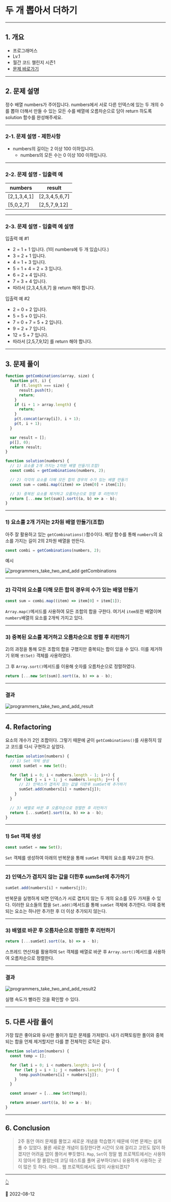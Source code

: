 # 두 개 뽑아서 더하기

---

## 1. 개요

- 프로그래머스
- Lv.1
- 월간 코드 챌린지 시즌1
- [문제 바로가기](https://school.programmers.co.kr/learn/courses/30/lessons/68644)

---

## 2. 문제 설명

정수 배열 numbers가 주어집니다. numbers에서 서로 다른 인덱스에 있는 두 개의 수를 뽑아 더해서 만들 수 있는 모든 수를 배열에 오름차순으로 담아 return 하도록 solution 함수를 완성해주세요.

---

### 2-1. 문제 설명 - 제한사항

- numbers의 길이는 2 이상 100 이하입니다.
  - numbers의 모든 수는 0 이상 100 이하입니다.

---

### 2-2. 문제 설명 - 입출력 예

| numbers     | result        |
| ----------- | ------------- |
| [2,1,3,4,1] | [2,3,4,5,6,7] |
| [5,0,2,7]   | [2,5,7,9,12]  |

---

### 2-3. 문제 설명 - 입출력 예 설명

입출력 예 #1

- 2 = 1 + 1 입니다. (1이 numbers에 두 개 있습니다.)
- 3 = 2 + 1 입니다.
- 4 = 1 + 3 입니다.
- 5 = 1 + 4 = 2 + 3 입니다.
- 6 = 2 + 4 입니다.
- 7 = 3 + 4 입니다.
- 따라서 [2,3,4,5,6,7] 을 return 해야 합니다.

입출력 예 #2

- 2 = 0 + 2 입니다.
- 5 = 5 + 0 입니다.
- 7 = 0 + 7 = 5 + 2 입니다.
- 9 = 2 + 7 입니다.
- 12 = 5 + 7 입니다.
- 따라서 [2,5,7,9,12] 를 return 해야 합니다.

---

## 3. 문제 풀이

```javascript
function getCombinations(array, size) {
  function p(t, i) {
    if (t.length === size) {
      result.push(t);
      return;
    }
    if (i + 1 > array.length) {
      return;
    }
    p(t.concat(array[i]), i + 1);
    p(t, i + 1);
  }

  var result = [];
  p([], 0);
  return result;
}

function solution(numbers) {
  // 1) 요소를 2개 가지는 2차원 배열 만들기(조합)
  const combi = getCombinations(numbers, 2);

  // 2) 각각의 요소를 더해 모든 합의 경우의 수가 있는 배열 만들기
  const sum = combi.map((item) => item[0] + item[1]);

  // 3) 중복된 요소를 제거하고 오름차순으로 정렬 후 리턴하기
  return [...new Set(sum)].sort((a, b) => a - b);
}
```

---

### 1) 요소를 2개 가지는 2차원 배열 만들기(조합)

아주 잘 활용하고 있는 `getCombinations()`함수이다. 해당 함수를 통해 `numbers`의 요소를 가지는 길이 2의 2차원 배열을 만든다.

```javascript
const combi = getCombinations(numbers, 2);
```

예시

![programmers_take_two_and_add getCombinations](/image/CodingTest/programmers_take_two_and_add/programmers_take_two_and_add_getCombinations.png)

---

### 2) 각각의 요소를 더해 모든 합의 경우의 수가 있는 배열 만들기

```javascript
const sum = combi.map((item) => item[0] + item[1]);
```

`Array.map()`메서드를 사용하여 모든 조합의 합을 구한다. 여기서 `item`또한 배열이며 `numbers`배열의 요소를 2개씩 가지고 있다.

---

### 3) 중복된 요소를 제거하고 오름차순으로 정렬 후 리턴하기

2)의 과정을 통해 모든 조합의 합을 구했지만 중복되는 합이 있을 수 있다. 이를 제거하기 위해 `셋(Set)` 객체를 사용하였다.

그 후 `Array.sort()`메서드를 이용해 숫자를 오름차순으로 정렬하였다.

```javascript
return [...new Set(sum)].sort((a, b) => a - b);
```

---

### 결과

![programmers_take_two_and_add_result](/image/CodingTest/programmers_take_two_and_add/programmers_take_two_and_add_result1.png)

---

## 4. Refactoring

요소의 개수가 2인 조합이다. 그렇기 때문에 굳이 `getCombinations()`를 사용하지 않고 코드를 다시 구현하고 싶었다.

```javascript
function solution(numbers) {
  // 1) Set 객체 생성
  const sumSet = new Set();

  for (let i = 0; i < numbers.length - 1; i++) {
    for (let j = i + 1; j < numbers.length; j++) {
      // 2) 인덱스가 겹치지 않는 값을 더한후 sumSet에 추가하기
      sumSet.add(numbers[i] + numbers[j]);
    }
  }

  // 3) 배열로 바꾼 후 오름차순으로 정렬한 후 리턴하기
  return [...sumSet].sort((a, b) => a - b);
}
```

---

### 1) Set 객체 생성

```javascript
const sumSet = new Set();
```

`Set` 객체를 생성하여 아래의 반복문을 통해 `sumSet` 객체의 요소를 채우고자 한다.

---

### 2) 인덱스가 겹치지 않는 값을 더한후 sumSet에 추가하기

```javascript
sumSet.add(numbers[i] + numbers[j]);
```

반복문을 실행하게 되면 인덱스가 서로 겹치지 않는 두 개의 요소를 모두 가져올 수 있다. 이러한 요소들의 합을 `Set.add()`메서드를 통해 `sumSet` 객체에 추가한다. 이때 중복되는 요소는 하나만 추가한 후 더 이상 추가되지 않는다.

---

### 3) 배열로 바꾼 후 오름차순으로 정렬한 후 리턴하기

```javascript
return [...sumSet].sort((a, b) => a - b);
```

스프레드 연산자를 활용하여 `Set` 객체를 배열로 바꾼 후 `Array.sort()`메서드를 사용하여 오름차순으로 정렬한다.

---

### 결과

![programmers_take_two_and_add_result2](/image/CodingTest/programmers_take_two_and_add/programmers_take_two_and_add_result2.png)

실행 속도가 빨라진 것을 확인할 수 있다.

---

## 5. 다른 사람 풀이

가장 많은 좋아요와 유사한 풀이가 많은 문제를 가져왔다. 내가 리팩토링한 풀이와 중복되는 합을 언제 제거할지만 다를 뿐 전체적인 로직은 같다.

```javascript
function solution(numbers) {
  const temp = [];

  for (let i = 0; i < numbers.length; i++) {
    for (let j = i + 1; j < numbers.length; j++) {
      temp.push(numbers[i] + numbers[j]);
    }
  }

  const answer = [...new Set(temp)];

  return answer.sort((a, b) => a - b);
}
```

---

## 6. Conclusion

> 2주 동안 여러 문제를 풀었고 새로운 개념을 학습했기 때문에 이번 문제는 쉽게 풀 수 있었다. 물론 새로운 개념이 등장한다면 시간이 오래 걸리고 고민도 많이 하겠지만 어려움 없이 풀어서 뿌듯했다. `Map`, `Set`이 정말 웹 프로젝트에서는 사용하지 않아서 잘 몰랐는데 코딩 테스트를 풀며 공부하다보니 유용하게 사용하는 곳이 많은 듯 하다. 아마... 웹 프로젝트에서도 많이 사용되겠지?

---

[👆](#두-개-뽑아서-더하기)

📅 2022-08-12
